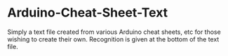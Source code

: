 # Arduino-Cheat-Sheet-Text

Simply a text file created from various Arduino cheat sheets, etc for those wishing to create their own. Recognition is given at the bottom of the text file.

